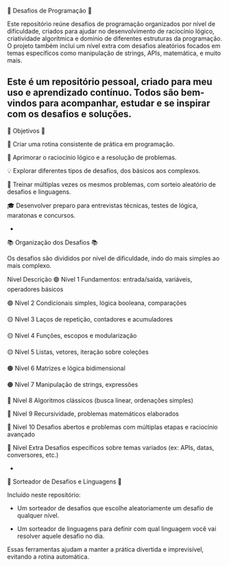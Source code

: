 🧠 Desafios de Programação 🧠

Este repositório reúne desafios de programação organizados por nível de dificuldade, criados para ajudar no desenvolvimento de raciocínio lógico, criatividade algorítmica e domínio de diferentes estruturas da programação. O projeto também inclui um nível extra com desafios aleatórios focados em temas específicos como manipulação de strings, APIs, matemática, e muito mais.

Este é um repositório pessoal, criado para meu uso e aprendizado contínuo. Todos são bem-vindos para acompanhar, estudar e se inspirar com os desafios e soluções.
-


🎯 Objetivos 🎯

📌 Criar uma rotina consistente de prática em programação.

🧠 Aprimorar o raciocínio lógico e a resolução de problemas.

💡 Explorar diferentes tipos de desafios, dos básicos aos complexos.

🔁 Treinar múltiplas vezes os mesmos problemas, com sorteio aleatório de desafios e linguagens.

🎓 Desenvolver preparo para entrevistas técnicas, testes de lógica, maratonas e concursos.



-
📚 Organização dos Desafios 📚

Os desafios são divididos por nível de dificuldade, indo do mais simples ao mais complexo.

Nível	Descrição
🟢 Nível 1	Fundamentos: entrada/saída, variáveis, operadores básicos

🟢 Nível 2	Condicionais simples, lógica booleana, comparações

🟡 Nível 3	Laços de repetição, contadores e acumuladores

🟡 Nível 4	Funções, escopos e modularização

🟡 Nível 5	Listas, vetores, iteração sobre coleções

🟠 Nível 6	Matrizes e lógica bidimensional

🟠 Nível 7	Manipulação de strings, expressões

🔴 Nível 8	Algoritmos clássicos (busca linear, ordenações simples)

🔴 Nível 9	Recursividade, problemas matemáticos elaborados

🔴 Nível 10	Desafios abertos e problemas com múltiplas etapas e raciocínio avançado

🧩 Nível Extra	Desafios específicos sobre temas variados (ex: APIs, datas, conversores, etc.)


-
🎲 Sorteador de Desafios e Linguagens 🎲

Incluído neste repositório:
+ Um sorteador de desafios que escolhe aleatoriamente um desafio de qualquer nível.

+ Um sorteador de linguagens para definir com qual linguagem você vai resolver aquele desafio no dia.

Essas ferramentas ajudam a manter a prática divertida e imprevisível, evitando a rotina automática.
